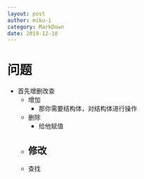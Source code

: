 ```yaml
---
layout: post
author: miku-i
category: MarkDown
date: 2019-12-18
---
```


# 问题

- 首先增删改查
  - 增加
    - 那你需要结构体，对结构体进行操作
  - 删除
    - 给他赋值
  - 修改
    - 
  - 查找